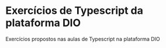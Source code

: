 # Exercícios de Typescript da plataforma DIO
  
Exercícios propostos nas aulas de Typescript na plataforma DIO

